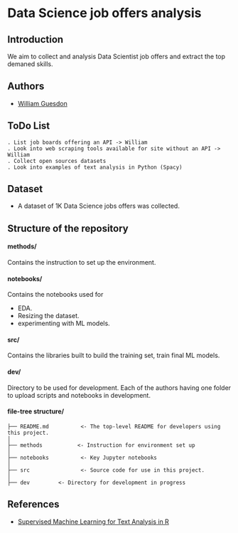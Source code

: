 # Data Science job offers analysis

## Introduction

We aim to collect and analysis Data Scientist job offers and extract the top demaned skills. 

## Authors

* [William Guesdon](https://github.com/wguesdon)

## ToDo List

```
. List job boards offering an API -> William
. Look into web scraping tools available for site without an API -> William
. Collect open sources datasets
. Look into examples of text analysis in Python (Spacy)
```

## Dataset

* A dataset of 1K Data Science jobs offers was collected. 

## Structure of the repository

#### methods/
Contains the instruction to set up the environment.

#### notebooks/
Contains the notebooks used for 
* EDA.
* Resizing the dataset.
* experimenting with ML models.

#### src/
Contains the libraries built to  build the training set, train final ML models.

#### dev/
Directory to be used for development. Each of the authors having one folder to upload scripts and notebooks in development.

#### file-tree structure/

```
├── README.md          <- The top-level README for developers using this project.
│
├── methods           <- Instruction for environment set up
│
├── notebooks          <- Key Jupyter notebooks 
│
├── src                <- Source code for use in this project.
│
├── dev         <- Directory for development in progress
```

## References

* [Supervised Machine Learning for Text Analysis in R](https://smltar.com/)
